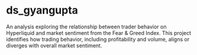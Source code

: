 # ds_gyangupta
An analysis exploring the relationship between trader behavior on Hyperliquid and market sentiment from the Fear &amp; Greed Index. This project identifies how trading behavior, including profitability and volume, aligns or diverges with overall market sentiment.
